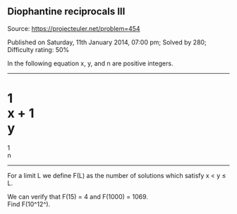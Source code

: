 Diophantine reciprocals III
---------------------------

Source: https://projecteuler.net/problem=454

Published on Saturday, 11th January 2014, 07:00 pm; Solved by 280;
Difficulty rating: 50%

In the following equation x, y, and n are positive integers.

  -------------- -------------- -------------- -------------- --------------
  1\
  x
  +
  1\
  y
  =
  1\
  n
  -------------- -------------- -------------- -------------- --------------

For a limit L we define F(L) as the number of solutions which satisfy x
\< y ≤ L.

We can verify that F(15) = 4 and F(1000) = 1069.\
 Find F(10^12^).
